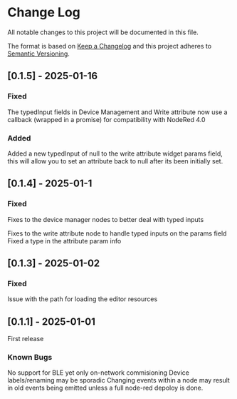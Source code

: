 # Change Log
All notable changes to this project will be documented in this file.
 
The format is based on [Keep a Changelog](http://keepachangelog.com/)
and this project adheres to [Semantic Versioning](http://semver.org/).

## [0.1.5] - 2025-01-16

### Fixed
The typedInput fields in Device Management and Write attribute now use a callback (wrapped in a promise) for compatibility with NodeRed 4.0

### Added
Added a new typedInput of null to the write attribute widget params field, this will allow you to set an attribute back to null after its been initially set.

## [0.1.4] - 2025-01-1

### Fixed
Fixes to the device manager nodes to better deal with typed inputs

Fixes to the write attribute node to handle typed inputs on the params field
Fixed a type in the attribute param info

## [0.1.3] - 2025-01-02

### Fixed
Issue with the path for loading the editor resources

## [0.1.1] - 2025-01-01
First release

### Known Bugs
No support for BLE yet only on-network commisioning
Device labels/renaming may be sporadic
Changing events within a node may result in old events being emitted unless a full node-red depoloy is done.

